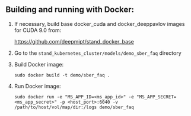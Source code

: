 ## Building and running with Docker:
1. If necessary, build base docker_cuda and docker_deeppavlov images for CUDA 9.0 from:

   https://github.com/deepmipt/stand_docker_base
  
2. Go to the `stand_kubernetes_cluster/models/demo_sber_faq` directory

3. Build Docker image:
   ```
   sudo docker build -t demo/sber_faq .
   ```
4. Run Docker image:
   ```
   sudo docker run -e "MS_APP_ID=<ms_app_id>" -e "MS_APP_SECRET=<ms_app_secret>" -p <host_port>:6040 -v /path/to/host/vol/map/dir:/logs demo/sber_faq
   ```